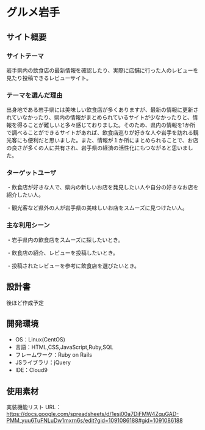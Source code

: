 # グルメ岩手
<!--​READMEを作成する際は、項目内の【補足説明】は削除して完成させてください。-->
## サイト概要
### サイトテーマ
岩手県内の飲食店の最新情報を確認したり、実際に店舗に行った人のレビューを見たり投稿できるレビューサイト。
​
### テーマを選んだ理由
出身地である岩手県には美味しい飲食店が多くありますが、最新の情報に更新されていなかったり、県内の情報がまとめられているサイトが少なかったりと、情報を得ることが難しいと多々感じておりました。そのため、県内の情報を1か所で調べることができるサイトがあれば、飲食店巡りが好きな人や岩手を訪れる観光客にも便利だと思いました。また、情報が１か所にまとめられることで、お店の良さが多くの人に共有され、岩手県の経済の活性化にもつながると思いました。

### ターゲットユーザ
・飲食店が好きな人で、県内の新しいお店を発見したい人や自分の好きなお店を紹介したい人。

・観光客など県外の人が岩手県の美味しいお店をスムーズに見つけたい人。

### 主な利用シーン
・岩手県内の飲食店をスムーズに探したいとき。

・飲食店の紹介、レビューを投稿したいとき。

・投稿されたレビューを参考に飲食店を選びたいとき。
​
## 設計書
後ほど作成予定

## 開発環境
- OS：Linux(CentOS)
- 言語：HTML,CSS,JavaScript,Ruby,SQL
- フレームワーク：Ruby on Rails
- JSライブラリ：jQuery
- IDE：Cloud9
​
## 使用素材
<!-- - 外部サービスの画像素材・音声素材を使用した場合は、必ずサービス名とURLを明記してください。 -->
<!-- - アプリケーションの実装に使用したgem/bootstrapのリファレンスなどの記載は不要です。 -->
<!-- - 使用しない場合は、使用素材の項目をREADMEから削除してください。 -->
<!-- - 架空の団体・題材を前提にポートフォリオを制作する場合、下記のテンプレートを当項目内に記載しましょう。 -->
<!-- 【テンプレート】 -->
<!-- 著作権を考慮し、架空のデータを扱う予定です。 -->
<!-- なお今後、実在するデータを利用する際には、事前に著作権保持者と契約を結んだ上で利用します。 -->

実装機能リスト
URL：https://docs.google.com/spreadsheets/d/1esj00a7DiFMW4ZquGAD-PMM_yuu6TuFNLuDw1mxrn6s/edit?gid=1091086188#gid=1091086188